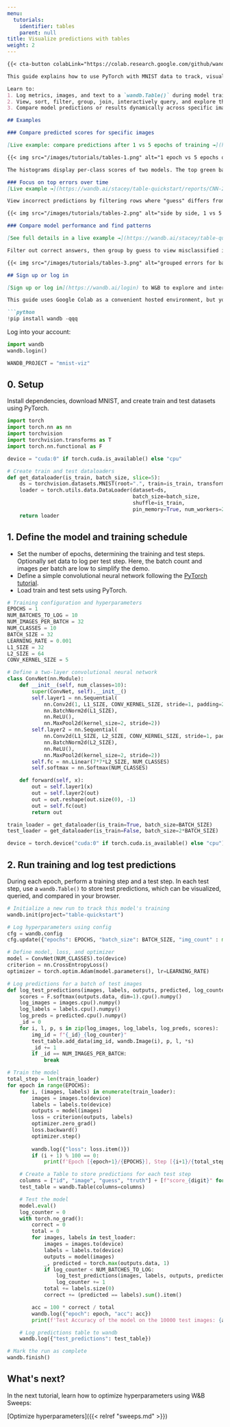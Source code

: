 ```yaml
---
menu:
  tutorials:
    identifier: tables
    parent: null
title: Visualize predictions with tables
weight: 2
---
```

```md
{{< cta-button colabLink="https://colab.research.google.com/github/wandb/examples/blob/master/colabs/datasets-predictions/W&B_Tables_Quickstart.ipynb" >}}

This guide explains how to use PyTorch with MNIST data to track, visualize, and compare model predictions during training. 

Learn to:
1. Log metrics, images, and text to a `wandb.Table()` during model training or evaluation.
2. View, sort, filter, group, join, interactively query, and explore these tables.
3. Compare model predictions or results dynamically across specific images, hyperparameters, model versions, or time steps.

## Examples

### Compare predicted scores for specific images

[Live example: compare predictions after 1 vs 5 epochs of training →](https://wandb.ai/stacey/table-quickstart/reports/CNN-2-Progress-over-Training-Time--Vmlldzo3NDY5ODU#compare-predictions-after-1-vs-5-epochs)

{{< img src="/images/tutorials/tables-1.png" alt="1 epoch vs 5 epochs of training" >}}

The histograms display per-class scores of two models. The top green bar shows model "CNN-2, 1 epoch" (id 0), which trained for 1 epoch. The bottom purple bar shows model "CNN-2, 5 epochs" (id 1), trained for 5 epochs. Images are filtered to cases where the models disagree. For example, in the first row, "4" receives high scores across all potential digits after 1 epoch, but scores highest on the correct label after 5 epochs.

### Focus on top errors over time
[Live example →](https://wandb.ai/stacey/table-quickstart/reports/CNN-2-Progress-over-Training-Time--Vmlldzo3NDY5ODU#top-errors-over-time)

View incorrect predictions by filtering rows where "guess" differs from "truth" on the full test data. There are 229 wrong guesses after 1 epoch, compared to only 98 after 5 epochs.

{{< img src="/images/tutorials/tables-2.png" alt="side by side, 1 vs 5 epochs of training" >}}

### Compare model performance and find patterns

[See full details in a live example →](https://wandb.ai/stacey/table-quickstart/reports/CNN-2-Progress-over-Training-Time--Vmlldzo3NDY5ODU#false-positives-grouped-by-guess)

Filter out correct answers, then group by guess to view misclassified images and the distribution of true labels for two models side-by-side. A model variant with double the layer sizes and learning rate is on the left, and the baseline is on the right. Notice that the baseline makes slightly more mistakes for each guessed class.

{{< img src="/images/tutorials/tables-3.png" alt="grouped errors for baseline vs double variant" >}}

## Sign up or log in

[Sign up or log in](https://wandb.ai/login) to W&B to explore and interact with your experiments online.

This guide uses Google Colab as a convenient hosted environment, but you can run your training scripts from any location and use W&B's experiment tracking tool to visualize metrics. 

```python
!pip install wandb -qqq
```

Log into your account:

```python
import wandb
wandb.login()

WANDB_PROJECT = "mnist-viz"
```

## 0. Setup

Install dependencies, download MNIST, and create train and test datasets using PyTorch.

```python
import torch
import torch.nn as nn
import torchvision
import torchvision.transforms as T 
import torch.nn.functional as F

device = "cuda:0" if torch.cuda.is_available() else "cpu"

# Create train and test dataloaders
def get_dataloader(is_train, batch_size, slice=5):
    ds = torchvision.datasets.MNIST(root=".", train=is_train, transform=T.ToTensor(), download=True)
    loader = torch.utils.data.DataLoader(dataset=ds, 
                                         batch_size=batch_size, 
                                         shuffle=is_train, 
                                         pin_memory=True, num_workers=2)
    return loader
```

## 1. Define the model and training schedule

- Set the number of epochs, determining the training and test steps. Optionally set data to log per test step. Here, the batch count and images per batch are low to simplify the demo.
- Define a simple convolutional neural network following the [PyTorch tutorial](https://github.com/yunjey/pytorch-tutorial).
- Load train and test sets using PyTorch.

```python
# Training configuration and hyperparameters
EPOCHS = 1
NUM_BATCHES_TO_LOG = 10
NUM_IMAGES_PER_BATCH = 32
NUM_CLASSES = 10
BATCH_SIZE = 32
LEARNING_RATE = 0.001
L1_SIZE = 32
L2_SIZE = 64
CONV_KERNEL_SIZE = 5

# Define a two-layer convolutional neural network
class ConvNet(nn.Module):
    def __init__(self, num_classes=10):
        super(ConvNet, self).__init__()
        self.layer1 = nn.Sequential(
            nn.Conv2d(1, L1_SIZE, CONV_KERNEL_SIZE, stride=1, padding=2),
            nn.BatchNorm2d(L1_SIZE),
            nn.ReLU(),
            nn.MaxPool2d(kernel_size=2, stride=2))
        self.layer2 = nn.Sequential(
            nn.Conv2d(L1_SIZE, L2_SIZE, CONV_KERNEL_SIZE, stride=1, padding=2),
            nn.BatchNorm2d(L2_SIZE),
            nn.ReLU(),
            nn.MaxPool2d(kernel_size=2, stride=2))
        self.fc = nn.Linear(7*7*L2_SIZE, NUM_CLASSES)
        self.softmax = nn.Softmax(NUM_CLASSES)

    def forward(self, x):
        out = self.layer1(x)
        out = self.layer2(out)
        out = out.reshape(out.size(0), -1)
        out = self.fc(out)
        return out

train_loader = get_dataloader(is_train=True, batch_size=BATCH_SIZE)
test_loader = get_dataloader(is_train=False, batch_size=2*BATCH_SIZE)

device = torch.device("cuda:0" if torch.cuda.is_available() else "cpu")
```

## 2. Run training and log test predictions

During each epoch, perform a training step and a test step. In each test step, use a `wandb.Table()` to store test predictions, which can be visualized, queried, and compared in your browser.

```python
# Initialize a new run to track this model's training
wandb.init(project="table-quickstart")

# Log hyperparameters using config
cfg = wandb.config
cfg.update({"epochs": EPOCHS, "batch_size": BATCH_SIZE, "img_count" : min(10000, NUM_IMAGES_PER_BATCH*NUM_BATCHES_TO_LOG), "conv_kernel": CONV_KERNEL_SIZE})

# Define model, loss, and optimizer
model = ConvNet(NUM_CLASSES).to(device)
criterion = nn.CrossEntropyLoss()
optimizer = torch.optim.Adam(model.parameters(), lr=LEARNING_RATE)

# Log predictions for a batch of test images
def log_test_predictions(images, labels, outputs, predicted, log_counter):
    scores = F.softmax(outputs.data, dim=1).cpu().numpy()
    log_images = images.cpu().numpy()
    log_labels = labels.cpu().numpy()
    log_preds = predicted.cpu().numpy()
    _id = 0
    for i, l, p, s in zip(log_images, log_labels, log_preds, scores):
        img_id = f"{_id}_{log_counter}"
        test_table.add_data(img_id, wandb.Image(i), p, l, *s)
        _id += 1
        if _id == NUM_IMAGES_PER_BATCH:
            break

# Train the model
total_step = len(train_loader)
for epoch in range(EPOCHS):
    for i, (images, labels) in enumerate(train_loader):
        images = images.to(device)
        labels = labels.to(device)
        outputs = model(images)
        loss = criterion(outputs, labels)
        optimizer.zero_grad()
        loss.backward()
        optimizer.step()
  
        wandb.log({"loss": loss.item()})
        if (i + 1) % 100 == 0:
            print(f'Epoch [{epoch+1}/{EPOCHS}], Step [{i+1}/{total_step}], Loss: {loss.item():.4f}')

    # Create a Table to store predictions for each test step
    columns = ["id", "image", "guess", "truth"] + [f"score_{digit}" for digit in range(10)]
    test_table = wandb.Table(columns=columns)

    # Test the model
    model.eval()
    log_counter = 0
    with torch.no_grad():
        correct = 0
        total = 0
        for images, labels in test_loader:
            images = images.to(device)
            labels = labels.to(device)
            outputs = model(images)
            _, predicted = torch.max(outputs.data, 1)
            if log_counter < NUM_BATCHES_TO_LOG:
                log_test_predictions(images, labels, outputs, predicted, test_table, log_counter)
                log_counter += 1
            total += labels.size(0)
            correct += (predicted == labels).sum().item()

        acc = 100 * correct / total
        wandb.log({"epoch": epoch, "acc": acc})
        print(f'Test Accuracy of the model on the 10000 test images: {acc} %')

    # Log predictions table to wandb
    wandb.log({"test_predictions": test_table})

# Mark the run as complete
wandb.finish()
```

## What's next?
In the next tutorial, learn how to optimize hyperparameters using W&B Sweeps:

[Optimize hyperparameters]({{< relref "sweeps.md" >}})
```